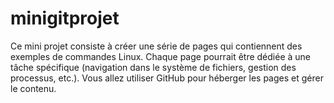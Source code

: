 # minigitprojet

Ce mini projet consiste à créer une série de pages qui contiennent des 
exemples de commandes Linux. Chaque page pourrait être dédiée à une tâche 
spécifique (navigation dans le système de fichiers, gestion des processus, etc.). 
Vous allez utiliser GitHub pour héberger les pages et gérer le contenu.
